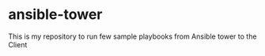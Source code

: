 # ansible-tower

This is my repository to run few sample playbooks from Ansible tower to the Client
